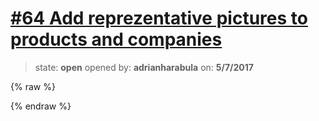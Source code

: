 # [\#64 Add reprezentative pictures to products and companies](https://github.com/adrianharabula/condr/issues/64)

> state: **open** opened by: **adrianharabula** on: **5/7/2017**

{% raw %}

{% endraw %}



